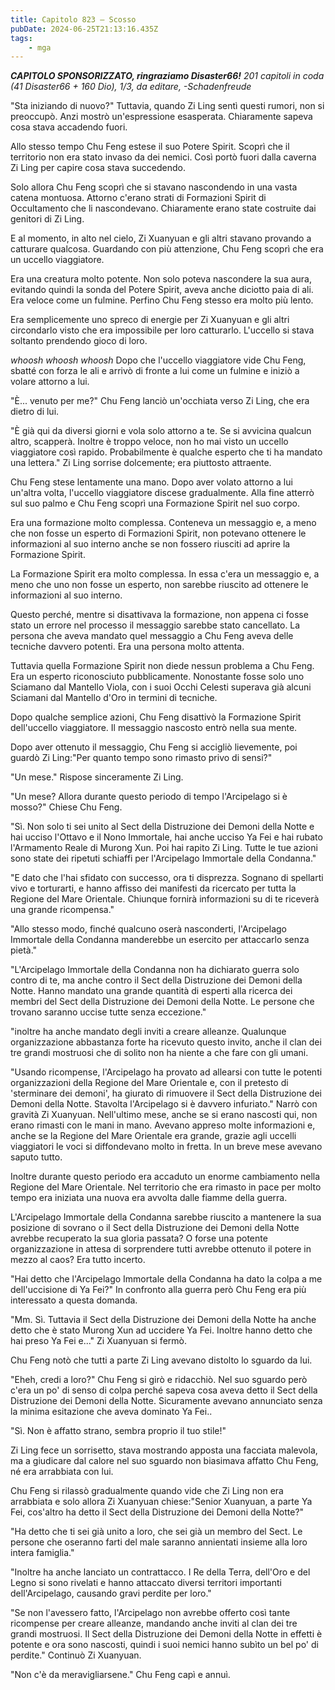 ```yaml
---
title: Capitolo 823 – Scosso
pubDate: 2024-06-25T21:13:16.435Z
tags:
    - mga
---
```



<em><strong>CAPITOLO SPONSORIZZATO, ringraziamo Disaster66!</strong>
201 capitoli in coda (41 Disaster66 + 160 Dio), 1/3,
da editare,
-Schadenfreude</em>


"Sta iniziando di nuovo?" Tuttavia, quando Zi Ling sentì questi rumori, non si preoccupò. Anzi mostrò un'espressione esasperata. Chiaramente sapeva cosa stava accadendo fuori.


Allo stesso tempo Chu Feng estese il suo Potere Spirit. Scoprì che il territorio non era stato invaso da dei nemici. Così portò fuori dalla caverna Zi Ling per capire cosa stava succedendo.


Solo allora Chu Feng scoprì che si stavano nascondendo in una vasta catena montuosa. Attorno c'erano strati di Formazioni Spirit di Occultamento che li nascondevano. Chiaramente erano state costruite dai genitori di Zi Ling.


E al momento, in alto nel cielo, Zi Xuanyuan e gli altri stavano provando a catturare qualcosa. Guardando con più attenzione, Chu Feng scoprì che era un uccello viaggiatore.


Era una creatura molto potente. Non solo poteva nascondere la sua aura, evitando quindi la sonda del Potere Spirit, aveva anche diciotto paia di ali. Era veloce come un fulmine. Perfino Chu Feng stesso era molto più lento.


Era semplicemente uno spreco di energie per Zi Xuanyuan e gli altri circondarlo visto che era impossibile per loro catturarlo. L'uccello si stava soltanto prendendo gioco di loro.


*whoosh whoosh whoosh* Dopo che l'uccello viaggiatore vide Chu Feng, sbatté con forza le ali e arrivò di fronte a lui come un fulmine e iniziò a volare attorno a lui.


"È... venuto per me?" Chu Feng lanciò un'occhiata verso Zi Ling, che era dietro di lui.


"È già qui da diversi giorni e vola solo attorno a te. Se si avvicina qualcun altro, scapperà. Inoltre è troppo veloce, non ho mai visto un uccello viaggiatore così rapido. Probabilmente è qualche esperto che ti ha mandato una lettera." Zi Ling sorrise dolcemente; era piuttosto attraente.


Chu Feng stese lentamente una mano. Dopo aver volato attorno a lui un'altra volta, l'uccello viaggiatore discese gradualmente. Alla fine atterrò sul suo palmo e Chu Feng scoprì una Formazione Spirit nel suo corpo.


Era una formazione molto complessa. Conteneva un messaggio e, a meno che non fosse un esperto di Formazioni Spirit, non potevano ottenere le informazioni al suo interno anche se non fossero riusciti ad aprire la Formazione Spirit.


La Formazione Spirit era molto complessa. In essa c'era un messaggio e, a meno che uno non fosse un esperto, non sarebbe riuscito ad ottenere le informazioni al suo interno.


Questo perché, mentre si disattivava la formazione, non appena ci fosse stato un errore nel processo il messaggio sarebbe stato cancellato. La persona che aveva mandato quel messaggio a Chu Feng aveva delle tecniche davvero potenti. Era una persona molto attenta.


Tuttavia quella Formazione Spirit non diede nessun problema a Chu Feng. Era un esperto riconosciuto pubblicamente. Nonostante fosse solo uno Sciamano dal Mantello Viola, con i suoi Occhi Celesti superava già alcuni Sciamani dal Mantello d'Oro in termini di tecniche.


Dopo qualche semplice azioni, Chu Feng disattivò la Formazione Spirit dell'uccello viaggiatore. Il messaggio nascosto entrò nella sua mente.


Dopo aver ottenuto il messaggio, Chu Feng si accigliò lievemente, poi guardò Zi Ling:"Per quanto tempo sono rimasto privo di sensi?"


"Un mese." Rispose sinceramente Zi Ling.


"Un mese? Allora durante questo periodo di tempo l'Arcipelago si è mosso?" Chiese Chu Feng.


"Sì. Non solo ti sei unito al Sect della Distruzione dei Demoni della Notte e hai ucciso l'Ottavo e il Nono Immortale, hai anche ucciso Ya Fei e hai rubato l'Armamento Reale di Murong Xun. Poi hai rapito Zi Ling. Tutte le tue azioni sono state dei ripetuti schiaffi per l'Arcipelago Immortale della Condanna."


"E dato che l'hai sfidato con successo, ora ti disprezza. Sognano di spellarti vivo e torturarti, e hanno affisso dei manifesti da ricercato per tutta la Regione del Mare Orientale. Chiunque fornirà informazioni su di te riceverà una grande ricompensa."


"Allo stesso modo, finché qualcuno oserà nasconderti, l'Arcipelago Immortale della Condanna manderebbe un esercito per attaccarlo senza pietà."


"L'Arcipelago Immortale della Condanna non ha dichiarato guerra solo contro di te, ma anche contro il Sect della Distruzione dei Demoni della Notte. Hanno mandato una grande quantità di esperti alla ricerca dei membri del Sect della Distruzione dei Demoni della Notte. Le persone che trovano saranno uccise tutte senza eccezione."


"inoltre ha anche mandato degli inviti a creare alleanze. Qualunque organizzazione abbastanza forte ha ricevuto questo invito, anche il clan dei tre grandi mostruosi che di solito non ha niente a che fare con gli umani.


"Usando ricompense, l'Arcipelago ha provato ad allearsi con tutte le potenti organizzazioni della Regione del Mare Orientale e, con il pretesto di 'sterminare dei demoni', ha giurato di rimuovere il Sect della Distruzione dei Demoni della Notte. Stavolta l'Arcipelago si è davvero infuriato." Narrò con gravità Zi Xuanyuan. Nell'ultimo mese, anche se si erano nascosti qui, non erano rimasti con le mani in mano. Avevano appreso molte informazioni e, anche se la Regione del Mare Orientale era grande, grazie agli uccelli viaggiatori le voci si diffondevano molto in fretta. In un breve mese avevano saputo tutto.


Inoltre durante questo periodo era accaduto un enorme cambiamento nella Regione del Mare Orientale. Nel territorio che era rimasto in pace per molto tempo era iniziata una nuova era avvolta dalle fiamme della guerra.


L'Arcipelago Immortale della Condanna sarebbe riuscito a mantenere la sua posizione di sovrano o il Sect della Distruzione dei Demoni della Notte avrebbe recuperato la sua gloria passata? O forse una potente organizzazione in attesa di sorprendere tutti avrebbe ottenuto il potere in mezzo al caos? Era tutto incerto.


"Hai detto che l'Arcipelago Immortale della Condanna ha dato la colpa a me dell'uccisione di Ya Fei?" In confronto alla guerra però Chu Feng era più interessato a questa domanda.


"Mm. Sì. Tuttavia il Sect della Distruzione dei Demoni della Notte ha anche detto che è stato Murong Xun ad uccidere Ya Fei. Inoltre hanno detto che hai preso Ya Fei e..." Zi Xuanyuan si fermò.


Chu Feng notò che tutti a parte Zi Ling avevano distolto lo sguardo da lui.


"Eheh, credi a loro?" Chu Feng si girò e ridacchiò. Nel suo sguardo però c'era un po' di senso di colpa perché sapeva cosa aveva detto il Sect della Distruzione dei Demoni della Notte. Sicuramente avevano annunciato senza la minima esitazione che aveva dominato Ya Fei..


"Sì. Non è affatto strano, sembra proprio il tuo stile!"


Zi Ling fece un sorrisetto, stava mostrando apposta una facciata malevola, ma a giudicare dal calore nel suo sguardo non biasimava affatto Chu Feng, né era arrabbiata con lui.


Chu Feng si rilassò gradualmente quando vide che Zi Ling non era arrabbiata e solo allora Zi Xuanyuan chiese:"Senior Xuanyuan, a parte Ya Fei, cos'altro ha detto il Sect della Distruzione dei Demoni della Notte?"


"Ha detto che ti sei già unito a loro, che sei già un membro del Sect. Le persone che oseranno farti del male saranno annientati insieme alla loro intera famiglia."


"Inoltre ha anche lanciato un contrattacco. I Re della Terra, dell'Oro e del Legno si sono rivelati e hanno attaccato diversi territori importanti dell'Arcipelago, causando gravi perdite per loro."


"Se non l'avessero fatto, l'Arcipelago non avrebbe offerto così tante ricompense per creare alleanze, mandando anche inviti al clan dei tre grandi mostruosi. Il Sect della Distruzione dei Demoni della Notte in effetti è potente e ora sono nascosti, quindi i suoi nemici hanno subìto un bel po' di perdite." Continuò Zi Xuanyuan.


"Non c'è da meravigliarsene." Chu Feng capì e annuì.
                                


                                



